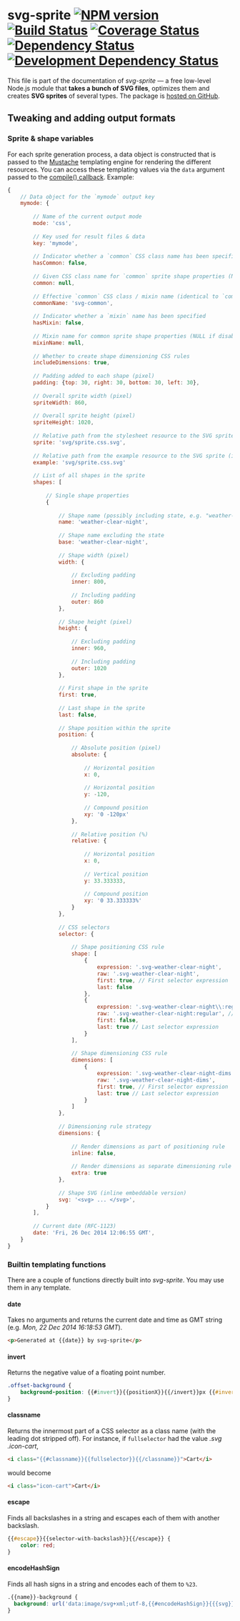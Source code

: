 svg-sprite [![NPM version][npm-image]][npm-url] [![Build Status][ci-image]][ci-url] [![Coverage Status][coveralls-image]][coveralls-url] [![Dependency Status][depstat-image]][depstat-url] [![Development Dependency Status][devdepstat-image]][devdepstat-url]
==========

This file is part of the documentation of *svg-sprite* — a free low-level Node.js module that **takes a bunch of SVG files**, optimizes them and creates **SVG sprites** of several types. The package is [hosted on GitHub](https://github.com/svg-sprite/svg-sprite).


Tweaking and adding output formats
----------------------------------

### Sprite & shape variables

For each sprite generation process, a data object is constructed that is passed to the [Mustache](http://mustache.github.io/) templating engine for rendering the different resources. You can access these templating values via the `data` argument passed to the [compile() callback](api.md#svgspritercompile-config--callback-). Example:  

```javascript
{  
    // Data object for the `mymode` output key
    mymode: {
    
        // Name of the current output mode
        mode: 'css',
        
        // Key used for result files & data
        key: 'mymode',
        
        // Indicator whether a `common` CSS class name has been specified
        hasCommon: false,
        
        // Given CSS class name for `common` sprite shape properties (NULL if disabled)
        common: null,
        
        // Effective `common` CSS class / mixin name (identical to `common`, defaulting to 'svg-common' if disabled)
        commonName: 'svg-common',
        
        // Indicator whether a `mixin` name has been specified
        hasMixin: false,
        
        // Mixin name for common sprite shape properties (NULL if disabled)
        mixinName: null,
        
        // Whether to create shape dimensioning CSS rules 
        includeDimensions: true,
        
        // Padding added to each shape (pixel)
        padding: {top: 30, right: 30, bottom: 30, left: 30},
        
        // Overall sprite width (pixel)
        spriteWidth: 860,
        
        // Overall sprite height (pixel)
        spriteHeight: 1020,
        
        // Relative path from the stylesheet resource to the SVG sprite
        sprite: 'svg/sprite.css.svg',
        
        // Relative path from the example resource to the SVG sprite (if configured)
        example: 'svg/sprite.css.svg'
        
        // List of all shapes in the sprite
        shapes: [
        
            // Single shape properties
            {  
            
                // Shape name (possibly including state, e.g. "weather-clear-night~hover")
                name: 'weather-clear-night',
                
                // Shape name excluding the state
                base: 'weather-clear-night',
                
                // Shape width (pixel)
                width: {  
                    
                    // Excluding padding
                    inner: 800,
                    
                    // Including padding
                    outer: 860
                },
                
                // Shape height (pixel)
                height: {
                
                    // Excluding padding
                    inner: 960,
                    
                    // Including padding
                    outer: 1020
                },
                
                // First shape in the sprite
                first: true,
                
                // Last shape in the sprite
                last: false,
                
                // Shape position within the sprite
                position: {  
                
                    // Absolute position (pixel)
                    absolute: {
                    
                        // Horizontal position  
                        x: 0,
                        
                        // Horizontal position
                        y: -120,
                        
                        // Compound position
                        xy: '0 -120px'
                    },
                    
                    // Relative position (%)
                    relative: { 
                        
                        // Horizontal position  
                        x: 0,
                        
                        // Vertical position
                        y: 33.333333,
                        
                        // Compound position
                        xy: '0 33.333333%'
                    }
                },
                
                // CSS selectors
                selector: {
                
                    // Shape positioning CSS rule
                    shape: [  
                        {  
                            expression: '.svg-weather-clear-night',
                            raw: '.svg-weather-clear-night',
                            first: true, // First selector expression
                            last: false
                        },
                        {  
                            expression: '.svg-weather-clear-night\\:regular',
                            raw: '.svg-weather-clear-night:regular', // Unescaped version
                            first: false,
                            last: true // Last selector expression
                        }
                    ],
                    
                    // Shape dimensioning CSS rule
                    dimensions: [  
                        {  
                            expression: '.svg-weather-clear-night-dims',
                            raw: '.svg-weather-clear-night-dims',
                            first: true, // First selector expression
                            last: true // Last selector expression
                        }
                    ]
                },
                
                // Dimensioning rule strategy
                dimensions: {  
                
                    // Render dimensions as part of positioning rule
                    inline: false,
                    
                    // Render dimensions as separate dimensioning rule
                    extra: true
                },
                
                // Shape SVG (inline embeddable version)
                svg: '<svg> ... </svg>',
            }
        ],
        
        // Current date (RFC-1123)
        date: 'Fri, 26 Dec 2014 12:06:55 GMT',
    }
}
```


### Builtin templating functions

There are a couple of functions directly built into *svg-sprite*. You may use them in any template.

#### date

Takes no arguments and returns the current date and time as GMT string (e.g. *Mon, 22 Dec 2014 16:18:53 GMT*).

```html
<p>Generated at {{date}} by svg-sprite</p>
```

#### invert

Returns the negative value of a floating point number.

```css
.offset-background {
    background-position: {{#invert}}{{positionX}}{{/invert}}px {{#invert}}{{positionY}}{{/invert}}px;
}
```

#### classname

Returns the innermost part of a CSS selector as a class name (with the leading dot stripped off). For instance, if `fullselector` had the value *.svg .icon-cart*,

```html
<i class="{{#classname}}{{fullselector}}{{/classname}}">Cart</i>
```

would become

```html
<i class="icon-cart">Cart</i>
```

#### escape

Finds all backslashes in a string and escapes each of them with another backslash. 

```css
{{#escape}}{{selector-with-backslash}}{{/escape}} {
    color: red;
}
```

#### encodeHashSign

Finds all hash signs in a string and encodes each of them to `%23`. 

```css
.{{name}}-background {
  background: url('data:image/svg+xml;utf-8,{{#encodeHashSign}}{{{svg}}}{{/encodeHashSign}}') no-repeat;
}
```


[npm-url]: https://npmjs.org/package/svg-sprite
[npm-image]: https://img.shields.io/npm/v/svg-sprite

[ci-url]: https://github.com/svg-sprite/svg-sprite/actions?query=workflow%3ATests+branch%3Amaster
[ci-image]: https://github.com/svg-sprite/svg-sprite/workflows/Tests/badge.svg?branch=master

[coveralls-url]: https://coveralls.io/github/svg-sprite/svg-sprite?branch=master
[coveralls-image]: https://img.shields.io/coveralls/github/svg-sprite/svg-sprite/master

[depstat-url]: https://david-dm.org/svg-sprite/svg-sprite
[depstat-image]: https://img.shields.io/david/svg-sprite/svg-sprite
[devdepstat-url]: https://david-dm.org/svg-sprite/svg-sprite?type=dev
[devdepstat-image]: https://img.shields.io/david/dev/svg-sprite/svg-sprite
